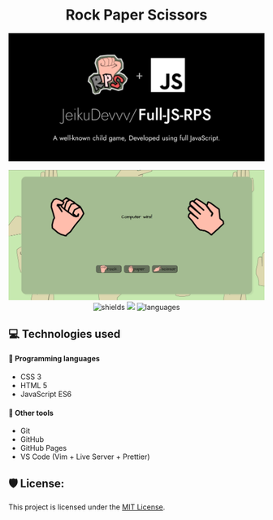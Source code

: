 <h1 align="center" id="title">Rock Paper Scissors</h1>

<p align="center">
<img src="./assets/res/gameBanner.svg" alt="project-image">
</p>

<div align="center">
        <a target="blank" rel="noopener noreferrer" href="https://jeikudevvv.github.io/Full-JS-RPS/"><img src="./preview.png" alt="pomoDuro">
    </a>
    <div>
        <img src="https://img.shields.io/github/license/JeikuDevvv/Full-JS-RPS?color=646F5B&amp;style=for-the-badge" alt="shields">
        <img src="https://img.shields.io/website?style=for-the-badge&up_color=646F5B&url=https%3A%2F%2Fjeikudevvv.github.io%2FFull-JS-RPS%2F">
        <img alt="languages" src="https://img.shields.io/github/languages/top/JeikuDevvv/Full-JS-RPS?color=646F5B&amp;style=for-the-badge"/>
    </div>

</div>

<h2>💻 Technologies used</h2>

#### 💾 Programming languages

-   CSS 3
-   HTML 5
-   JavaScript ES6

#### 🧰 Other tools

-   Git
-   GitHub
-   GitHub Pages
-   VS Code (Vim + Live Server + Prettier)

<h2>🛡️ License:</h2>

This project is licensed under the [MIT License](./LICENSE).
